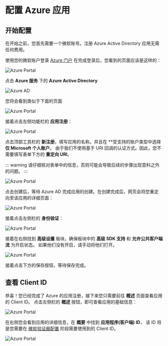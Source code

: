 # 配置 Azure 应用

## 开始配置

在开始之前，您首先需要一个微软账号。注册 Azure Active Directory 应用无需任何费用。

使用您的微软账户登录 [Azure 门户](https://portal.azure.com/#home)
在完成登录后，您看到的页面应该是这样的：

![Azure Portal](/img/projbobcat/installationAndConfig/configMSAuth/step_1.png)

点击 **Azure 服务** 下的 **Azure Active Directory**

![Azure AD](/img/projbobcat/installationAndConfig/configMSAuth/azure_ad.png)

您将会看到类似于下面的页面

![Azure Portal](/img/projbobcat/installationAndConfig/configMSAuth/step_2.png)

接着点击左侧功能栏的 **应用注册**：

![Azure Portal](/img/projbobcat/installationAndConfig/configMSAuth/reg_app.png)

点击顶部工具栏的 **新注册**，填写应用的名称。并且在 **受支持的账户类型中选择 **仅 Microsoft 个人账户**。
由于我们不使用基于 URI 回调的认证方式。因此，您不需要填写表单下方的 **重定向 URI**。

::: warning
请仔细核对表单中的信息，否则可能会导致后续的步骤出现意料之外的问题。
:::

![Azure Portal](/img/projbobcat/installationAndConfig/configMSAuth/step_3.png)

点击创建后，等待 Azure AD 完成应用的创建。在创建完成后，网页会将您重定向至该应用的详细页面：

![Azure Portal](/img/projbobcat/installationAndConfig/configMSAuth/step_4.png)

接着点击左侧栏的 **身份验证**：

![Azure Portal](/img/projbobcat/installationAndConfig/configMSAuth/identity_verification.png)

接着在右侧找到 **高级设置** 板块，确保板块中的 **高级 SDK 支持** 和 **允许公共客户端流** 为开启状态。
如果他们没有开启，请手动将他们打开。

![Azure Portal](/img/projbobcat/installationAndConfig/configMSAuth/id_advanced_settings.png)

接着点击下方的保存按钮，等待保存完成。

## 查看 Client ID

恭喜！您已经完成了 Azure 的应用注册，接下来您只需要前往 **概述** 页面查看应用的 Client ID。
点击左侧栏的 **概述** 按钮，即可查看应用的基础信息：

![Azure Portal](/img/projbobcat/installationAndConfig/configMSAuth/about.png)

在右侧您会看到应用的详细信息，在 **概要** 中找到 **应用程序(客户端) ID**，
该 ID 将是您需要在 [微软验证器配置](/projbobcat/installationAndConfig) 阶段需要使用到的 Client ID。

![Azure Portal](/img/projbobcat/installationAndConfig/configMSAuth/about_block.png)
